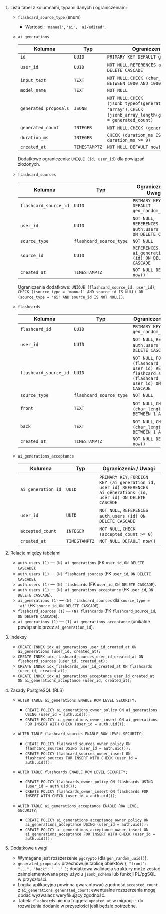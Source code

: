1. Lista tabel z kolumnami, typami danych i ograniczeniami
   - `flashcard_source_type` (enum)
     - Wartości: `'manual'`, `'ai', 'ai-edited'`.

   - `ai_generations`

     | Kolumna               | Typ           | Ograniczenia / Uwagi                                                                                                                   |
     | --------------------- | ------------- | -------------------------------------------------------------------------------------------------------------------------------------- |
     | `id`                  | `UUID`        | `PRIMARY KEY DEFAULT gen_random_uuid()`                                                                                                |
     | `user_id`             | `UUID`        | `NOT NULL`, `REFERENCES auth.users (id) ON DELETE CASCADE`                                                                             |
     | `input_text`          | `TEXT`        | `NOT NULL`, `CHECK (char_length(input_text) BETWEEN 1000 AND 10000)`                                                                   |
     | `model_name`          | `TEXT`        | `NOT NULL`                                                                                                                             |
     | `generated_proposals` | `JSONB`       | `NOT NULL`, `CHECK (jsonb_typeof(generated_proposals) = 'array')`, `CHECK (jsonb_array_length(generated_proposals) = generated_count)` |
     | `generated_count`     | `INTEGER`     | `NOT NULL`, `CHECK (generated_count >= 0)`                                                                                             |
     | `duration_ms`         | `INTEGER`     | `CHECK (duration_ms IS NULL OR duration_ms >= 0)`                                                                                      |
     | `created_at`          | `TIMESTAMPTZ` | `NOT NULL DEFAULT now()`                                                                                                               |

     Dodatkowe ograniczenia: `UNIQUE (id, user_id)` dla powiązań złożonych.

   - `flashcard_sources`

     | Kolumna               | Typ                     | Ograniczenia / Uwagi                                       |
     | --------------------- | ----------------------- | ---------------------------------------------------------- |
     | `flashcard_source_id` | `UUID`                  | `PRIMARY KEY DEFAULT gen_random_uuid()`                    |
     | `user_id`             | `UUID`                  | `NOT NULL`, `REFERENCES auth.users (id) ON DELETE CASCADE` |
     | `source_type`         | `flashcard_source_type` | `NOT NULL`                                                 |
     | `source_id`           | `UUID`                  | `REFERENCES ai_generations (id) ON DELETE CASCADE`         |
     | `created_at`          | `TIMESTAMPTZ`           | `NOT NULL DEFAULT now()`                                   |

     Ograniczenia dodatkowe: `UNIQUE (flashcard_source_id, user_id)`; `CHECK ((source_type = 'manual' AND source_id IS NULL) OR (source_type = 'ai' AND source_id IS NOT NULL))`.

   - `flashcards`

     | Kolumna               | Typ                     | Ograniczenia / Uwagi                                                                                                                   |
     | --------------------- | ----------------------- | -------------------------------------------------------------------------------------------------------------------------------------- |
     | `flashcard_id`        | `UUID`                  | `PRIMARY KEY DEFAULT gen_random_uuid()`                                                                                                |
     | `user_id`             | `UUID`                  | `NOT NULL`, `REFERENCES auth.users (id) ON DELETE CASCADE`                                                                             |
     | `flashcard_source_id` | `UUID`                  | `NOT NULL`, `FOREIGN KEY (flashcard_source_id, user_id) REFERENCES flashcard_sources (flashcard_source_id, user_id) ON DELETE CASCADE` |
     | `source_type`         | `flashcard_source_type` | `NOT NULL`                                                                                                                             |
     | `front`               | `TEXT`                  | `NOT NULL`, `CHECK (char_length(front) BETWEEN 1 AND 300)`                                                                             |
     | `back`                | `TEXT`                  | `NOT NULL`, `CHECK (char_length(back) BETWEEN 1 AND 600)`                                                                              |
     | `created_at`          | `TIMESTAMPTZ`           | `NOT NULL DEFAULT now()`                                                                                                               |

   - `ai_generations_acceptance`

     | Kolumna            | Typ           | Ograniczenia / Uwagi                                                                                               |
     | ------------------ | ------------- | ------------------------------------------------------------------------------------------------------------------ |
     | `ai_generation_id` | `UUID`        | `PRIMARY KEY`, `FOREIGN KEY (ai_generation_id, user_id) REFERENCES ai_generations (id, user_id) ON DELETE CASCADE` |
     | `user_id`          | `UUID`        | `NOT NULL`, `REFERENCES auth.users (id) ON DELETE CASCADE`                                                         |
     | `accepted_count`   | `INTEGER`     | `NOT NULL`, `CHECK (accepted_count >= 0)`                                                                          |
     | `created_at`       | `TIMESTAMPTZ` | `NOT NULL DEFAULT now()`                                                                                           |

2. Relacje między tabelami
   - `auth.users (1)` — `(N) ai_generations` (FK `user_id`, `ON DELETE CASCADE`).
   - `auth.users (1)` — `(N) flashcard_sources` (FK `user_id`, `ON DELETE CASCADE`).
   - `auth.users (1)` — `(N) flashcards` (FK `user_id`, `ON DELETE CASCADE`).
   - `auth.users (1)` — `(N) ai_generations_acceptance` (FK `user_id`, `ON DELETE CASCADE`).
   - `ai_generations (1)` — `(N) flashcard_sources` dla `source_type = 'ai'` (FK `source_id`, `ON DELETE CASCADE`).
   - `flashcard_sources (1)` — `(N) flashcards` (FK `flashcard_source_id`, `ON DELETE CASCADE`).
   - `ai_generations (1)` — `(1) ai_generations_acceptance` (unikalne powiązanie przez `ai_generation_id`).

3. Indeksy
   - `CREATE INDEX idx_ai_generations_user_id_created_at ON ai_generations (user_id, created_at);`
   - `CREATE INDEX idx_flashcard_sources_user_id_created_at ON flashcard_sources (user_id, created_at);`
   - `CREATE INDEX idx_flashcards_user_id_created_at ON flashcards (user_id, created_at);`
   - `CREATE INDEX idx_ai_generations_acceptance_user_id_created_at ON ai_generations_acceptance (user_id, created_at);`

4. Zasady PostgreSQL (RLS)
   - `ALTER TABLE ai_generations ENABLE ROW LEVEL SECURITY;`
     - `CREATE POLICY ai_generations_owner_policy ON ai_generations USING (user_id = auth.uid());`
     - `CREATE POLICY ai_generations_owner_insert ON ai_generations FOR INSERT WITH CHECK (user_id = auth.uid());`

   - `ALTER TABLE flashcard_sources ENABLE ROW LEVEL SECURITY;`
     - `CREATE POLICY flashcard_sources_owner_policy ON flashcard_sources USING (user_id = auth.uid());`
     - `CREATE POLICY flashcard_sources_owner_insert ON flashcard_sources FOR INSERT WITH CHECK (user_id = auth.uid());`

   - `ALTER TABLE flashcards ENABLE ROW LEVEL SECURITY;`
     - `CREATE POLICY flashcards_owner_policy ON flashcards USING (user_id = auth.uid());`
     - `CREATE POLICY flashcards_owner_insert ON flashcards FOR INSERT WITH CHECK (user_id = auth.uid());`

   - `ALTER TABLE ai_generations_acceptance ENABLE ROW LEVEL SECURITY;`
     - `CREATE POLICY ai_generations_acceptance_owner_policy ON ai_generations_acceptance USING (user_id = auth.uid());`
     - `CREATE POLICY ai_generations_acceptance_owner_insert ON ai_generations_acceptance FOR INSERT WITH CHECK (user_id = auth.uid());`

5. Dodatkowe uwagi
   - Wymagane jest rozszerzenie `pgcrypto` (dla `gen_random_uuid()`).
   - `generated_proposals` przechowuje tablicę obiektów `{ "front": "...", "back": "..." }`; dodatkowa walidacja struktury może zostać zaimplementowana przy użyciu `jsonb_schema` lub funkcji PL/pgSQL w przyszłości.
   - Logika aplikacyjna powinna gwarantować zgodność `accepted_count` z `ai_generations.generated_count`; ewentualne rozszerzenia mogą dodać wyzwalacz weryfikujący zgodność.
   - Tabela `flashcards` nie ma triggera `updated_at` w migracji - do rozważenia dodanie w przyszłości jeśli będzie potrzebne.
